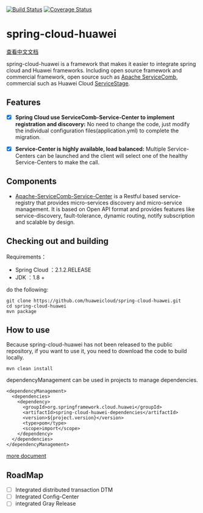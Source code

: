 [![Build Status](https://travis-ci.org/huaweicloud/spring-cloud-huawei.svg?branch=master)](https://travis-ci.org/huaweicloud/spring-cloud-huawei)
[![Coverage Status](https://coveralls.io/repos/github/huaweicloud/spring-cloud-huawei/badge.svg?branch=master)](https://coveralls.io/github/huaweicloud/spring-cloud-huawei?branch=master)
# spring-cloud-huawei

[查看中文文档](https://github.com/huaweicloud/spring-cloud-huawei/blob/master/README_zh.md)

spring-cloud-huawei is a framework that makes it easier to integrate spring cloud and Huawei frameworks.
Including open source framework and commercial framework, 
open source such as 
[Apache ServiceComb](http://servicecomb.apache.org), 
commercial such as Huawei Cloud 
[ServiceStage](https://www.huaweicloud.com/product/servicestage.html).
## Features

- [x] **Spring Cloud use ServiceComb-Service-Center to implement registration and discovery:**
No need to change the code, just modify the individual configuration files(application.yml) to complete the migration.

- [x] **Service-Center is highly available, load balanced:**
Multiple Service-Centers can be launched and the client will select one of the healthy Service-Centers to make the call.

## Components

 * [Apache-ServiceComb-Service-Center](https://github.com/apache/servicecomb-service-center)
  is a Restful based service-registry that provides 
 micro-services discovery and micro-service management. It is based on Open API format 
 and provides features like service-discovery, fault-tolerance, dynamic routing, 
 notify subscription and scalable by design. 


## Checking out and building


Requirements：
* Spring Cloud ：2.1.2.RELEASE
* JDK ：1.8 +

do the following:

	git clone https://github.com/huaweicloud/spring-cloud-huawei.git
	cd spring-cloud-huawei
	mvn package

## How to use
Because spring-cloud-huawei has not been released to the public repository, if you want to use it, you need to download the code to build locally.
    
    mvn clean install

dependencyManagement can be used in projects to manage dependencies.

    <dependencyManagement>
      <dependencies>
        <dependency>
          <groupId>org.springframework.cloud.huawei</groupId>
          <artifactId>spring-cloud-huawei-dependencies</artifactId>
          <version>${project.version}</version>
          <type>pom</type>
          <scope>import</scope>
        </dependency>
      </dependencies>
    </dependencyManagement>
[more document](https://github.com/huaweicloud/spring-cloud-huawei/blob/master/docs/index.md)

## RoadMap
- [ ] Integrated distributed transaction DTM
- [ ] Integrated Config-Center
- [ ] integrated Gray Release

